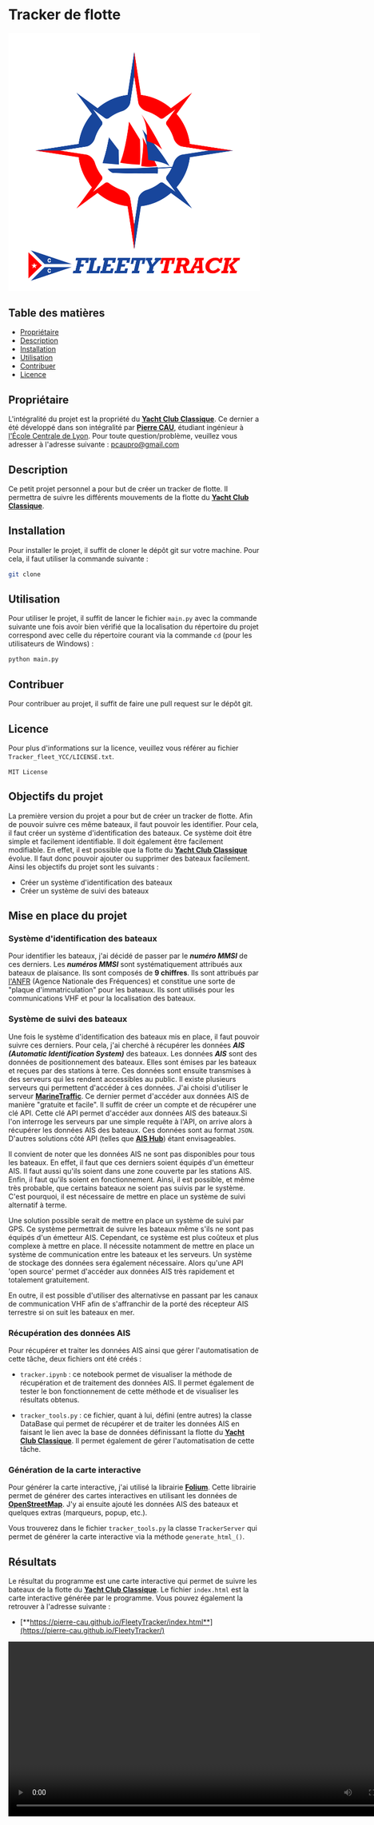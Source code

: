 # Tracker de flotte

<!-- on met le logo en haut de la page -->
![Logo](Tracker_fleet_YCC/images/Logo_FleetyTrack/BG_blanc75/Logo_fleetytrack_txt_V_BGW75.svg)

## Table des matières

- [Propriétaire](#propriétaire)
- [Description](#description)
- [Installation](#installation)
- [Utilisation](#utilisation)
- [Contribuer](#contribuer)
- [Licence](#licence)

## Propriétaire

L'intégralité du projet est la propriété du [**Yacht Club Classique**](https://www.yachtclubclassique.com/).
Ce dernier a été développé dans son intégralité par [**Pierre CAU**](
https://www.linkedin.com/in/pierre-cau), étudiant ingénieur à [l'École Centrale de Lyon](https://www.ec-lyon.fr/).
Pour toute question/problème, veuillez vous adresser à l'adresse suivante : [pcaupro@gmail.com](mailto:pcaupro@gmail.com)

## Description

Ce petit projet personnel a pour but de créer un tracker de flotte. Il permettra de suivre les différents mouvements de la flotte du [**Yacht Club Classique**](https://www.yachtclubclassique.com/).

## Installation

Pour installer le projet, il suffit de cloner le dépôt git sur votre machine. Pour cela, il faut utiliser la commande suivante :

```bash
git clone
```

## Utilisation

Pour utiliser le projet, il suffit de lancer le fichier `main.py` avec la commande suivante une fois avoir bien vérifié que la localisation du répertoire du projet correspond avec celle du répertoire courant via la commande `cd` (pour les utilisateurs de Windows) :

```bash
python main.py
```

## Contribuer

Pour contribuer au projet, il suffit de faire une pull request sur le dépôt git.

## Licence

Pour plus d'informations sur la licence, veuillez vous référer au fichier `Tracker_fleet_YCC/LICENSE.txt`.

``` text
MIT License
```

## Objectifs du projet

La première version du projet a pour but de créer un tracker de flotte. Afin de pouvoir suivre ces même bateaux, il faut pouvoir les identifier. Pour cela, il faut créer un système d'identification des bateaux. Ce système doit être simple et facilement identifiable. Il doit également être facilement modifiable. En effet, il est possible que la flotte du [**Yacht Club Classique**](https://www.yachtclubclassique.com/) évolue. Il faut donc pouvoir ajouter ou supprimer des bateaux facilement.
Ainsi les objectifs du projet sont les suivants :

- Créer un système d'identification des bateaux
- Créer un système de suivi des bateaux

## Mise en place du projet

### Système d'identification des bateaux

Pour identifier les bateaux, j'ai décidé de passer par le ***numéro MMSI*** de ces derniers. Les ***numéros MMSI*** sont systématiquement attribués aux bateaux de plaisance. Ils sont composés de **9 chiffres**. Ils sont attribués par [l'ANFR](https://www.anfr.fr/) (Agence Nationale des Fréquences) et constitue une sorte de "plaque d'immatriculation" pour les bateaux. Ils sont utilisés pour les communications VHF et pour la localisation des bateaux.

### Système de suivi des bateaux

Une fois le système d'identification des bateaux mis en place, il faut pouvoir suivre ces derniers. Pour cela, j'ai cherché à récupérer les données ***AIS (Automatic Identification System)*** des bateaux. Les données ***AIS*** sont des données de positionnement des bateaux. Elles sont émises par les bateaux et reçues par des stations à terre. Ces données sont ensuite transmises à des serveurs qui les rendent accessibles au public. Il existe plusieurs serveurs qui permettent d'accéder à ces données. J'ai choisi d'utiliser le serveur [**MarineTraffic**](https://www.marinetraffic.com/). Ce dernier permet d'accéder aux données AIS de manière "gratuite et facile". Il suffit de créer un compte et de récupérer une clé API. Cette clé API permet d'accéder aux données AIS des bateaux.Si l'on interroge les serveurs par une simple requête à l'API, on arrive alors à récupérer les données AIS des bateaux. Ces données sont au format `JSON`.
D'autres solutions côté API (telles que [**AIS Hub**](https://www.aishub.net/)) étant envisageables.

Il convient de noter que les données AIS ne sont pas disponibles pour tous les bateaux. En effet, il faut que ces derniers soient équipés d'un émetteur AIS. Il faut aussi qu'ils soient dans une zone couverte par les stations AIS. Enfin, il faut qu'ils soient en fonctionnement. Ainsi, il est possible, et même très probable, que certains bateaux ne soient pas suivis par le système. C'est pourquoi, il est nécessaire de mettre en place un système de suivi alternatif à terme.

Une solution possible serait de mettre en place un système de suivi par GPS. Ce système permettrait de suivre les bateaux même s'ils ne sont pas équipés d'un émetteur AIS. Cependant, ce système est plus coûteux et plus complexe à mettre en place. Il nécessite notamment de mettre en place un système de communication entre les bateaux et les serveurs. Un système de stockage des données sera également nécessaire. Alors qu'une API 'open source' permet d'accéder aux données AIS très rapidement et totalement gratuitement.

En outre, il est possible d'utiliser des alternativse en passant par les canaux de communication VHF afin de s'affranchir de la porté des récepteur AIS terrestre si on suit les bateaux en mer. 

### Récupération des données AIS

Pour récupérer et traiter les données AIS ainsi que gérer l'automatisation de cette tâche, deux fichiers ont été créés :

- `tracker.ipynb` : ce notebook permet de visualiser la méthode de récupération et de traitement des données AIS. Il permet également de tester le bon fonctionnement de cette méthode et de visualiser les résultats obtenus.

- `tracker_tools.py` : ce fichier, quant à lui, défini (entre autres) la classe DataBase qui permet de récupérer et de traiter les données AIS en faisant le lien avec la base de données définissant la flotte du [**Yacht Club Classique**](https://www.yachtclubclassique.com/). Il permet également de gérer l'automatisation de cette tâche.

### Génération de la carte interactive 

Pour générer la carte interactive, j'ai utilisé la librairie [**Folium**](https://python-visualization.github.io/folium/). Cette librairie permet de générer des cartes interactives en utilisant les données de [**OpenStreetMap**](https://www.openstreetmap.org/). J'y ai ensuite ajouté les données AIS des bateaux et quelques extras (marqueurs, popup, etc.).

Vous trouverez dans le fichier `tracker_tools.py` la classe `TrackerServer` qui permet de générer la carte interactive via la méthode `generate_html_()`.

## Résultats

Le résultat du programme est une carte interactive qui permet de suivre les bateaux de la flotte du [**Yacht Club Classique**](https://www.yachtclubclassique.com/). Le fichier `index.html` est la carte interactive générée par le programme. Vous pouvez également la retrouver à l'adresse suivante :

- [**https://pierre-cau.github.io/FleetyTracker/index.html**](https://pierre-cau.github.io/FleetyTracker/)

<video src="https://pierre-cau.github.io/FleetyTracker/images/Tuto_site.mp4" controls="controls" width="800" height="350" preload="True">

## Sources

- [**Yacht Club Classique**](https://www.yachtclubclassique.com/)
- [**ANFR**](https://www.anfr.fr/)
- [**SHOM**](https://www.shom.fr/)
- [**GéoAPI du SHOM**](https://geoapi.fr/shomgt/tile.php)
- [**AIS Hub**](https://www.aishub.net/)
- [**MarineTraffic**](https://www.marinetraffic.com/)
- [**OpenStreetMap**](https://www.openstreetmap.org/)
- [**Folium**](https://python-visualization.github.io/folium/)
- [**Wikipedia AIS**](https://fr.wikipedia.org/wiki/Automatic_Identification_System)
- [**Wikipedia MMSI**](https://fr.wikipedia.org/wiki/Maritime_Mobile_Service_Identity)
- [**Wikipedia GPS**](https://fr.wikipedia.org/wiki/Syst%C3%A8me_de_positionnement_par_satellites)


